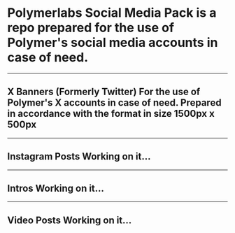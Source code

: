 # Polymerlabs Social Media Pack is a repo prepared for the use of Polymer's social media accounts in case of need.

-------------------------------------------------------------
X Banners (Formerly Twitter)
For the use of Polymer's X accounts in case of need.
Prepared in accordance with the format in size 1500px x 500px 
-------------------------------------------------------------

-------------------------------------------------------------
Instagram Posts
Working on it...
-------------------------------------------------------------

-------------------------------------------------------------
Intros
Working on it...
-------------------------------------------------------------

-------------------------------------------------------------
Video Posts
Working on it...
-------------------------------------------------------------
